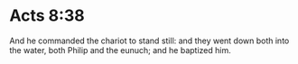 # Acts 8:38

And he commanded the chariot to stand still: and they went down both into the water, both Philip and the eunuch; and he baptized him.